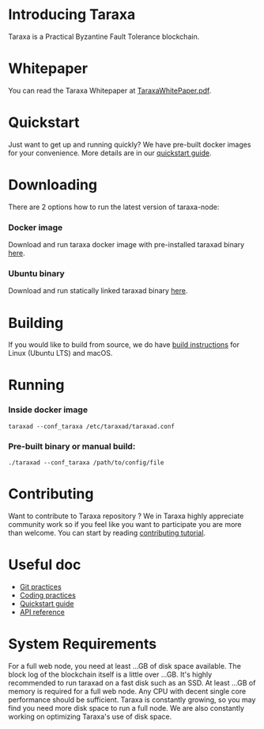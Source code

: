 # Introducing Taraxa

Taraxa is a Practical Byzantine Fault Tolerance blockchain.


# Whitepaper
You can read the Taraxa Whitepaper at [TaraxaWhitePaper.pdf](https://github.com/Taraxa-project/taraxa-whitepapers).


# Quickstart
Just want to get up and running quickly? We have pre-built docker images for your convenience.
More details are in our [quickstart guide](doc/quickstart_guide.md).


# Downloading
There are 2 options how to run the latest version of taraxa-node:

### Docker image
Download and run taraxa docker image with pre-installed taraxad binary [here](https://hub.docker.com/r/taraxa/taraxa-node).

### Ubuntu binary
Download and run statically linked taraxad binary [here](https://github.com/Taraxa-project/taraxa-node/releases).


# Building
If you would like to build from source, we do have [build instructions](doc/building.md) for Linux (Ubuntu LTS) and macOS.


# Running

### Inside docker image
    taraxad --conf_taraxa /etc/taraxad/taraxad.conf

### Pre-built binary or manual build:
    ./taraxad --conf_taraxa /path/to/config/file


# Contributing
Want to contribute to Taraxa repository ? We in Taraxa highly appreciate community work so if you feel like you want to
participate you are more than welcome. You can start by reading [contributing tutorial](doc/contributing.md).


# Useful doc
- [Git practices](doc/git_practices.md)
- [Coding practices](doc/coding_practices.md)
- [Quickstart guide](doc/quickstart_guide.md)
- [API reference](doc/api_reference.md)


# System Requirements
For a full web node, you need at least ...GB of disk space available.
The block log of the blockchain itself is a little over ...GB.
It's highly recommended to run taraxad on a fast disk such as an SSD.
At least ...GB of memory is required for a full web node.
Any CPU with decent single core performance should be sufficient.
Taraxa is constantly growing, so you may find you need more disk space to run a full node.
We are also constantly working on optimizing Taraxa's use of disk space.
```

